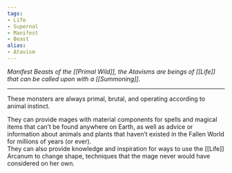 ```yaml
---
tags:
- Life
- Supernal
- Manifest
- Beast
alias:
- Atavism
---
```


_Manifest Beasts of the [[Primal Wild]], the Atavisms are beings of [[Life]] that can be called upon with a [[Summoning]]._

---

These monsters are always primal, brutal, and operating according to animal instinct. 

They can provide mages with material components for spells and magical items that can’t be found anywhere on Earth, as well as advice or information about animals and plants that haven’t existed in the Fallen World for millions of years (or ever).\
They can also provide knowledge and inspiration for ways to use the [[Life]] Arcanum to change shape, techniques that the mage never would have considered on her own.
